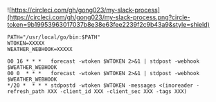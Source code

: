 ![https://circleci.com/gh/gong023/my-slack-process](https://circleci.com/gh/gong023/my-slack-process.png?circle-token=9b19953963017037b8e38e63fee2239f2c9b43a9&style=shield)

```
PATH="/usr/local/go/bin:$PATH"
WTOKEN=XXXXX
WEATHER_WEBHOOK=XXXXX

00 16 * * *   forecast -wtoken $WTOKEN 2>&1 | stdpost -webhook $WEATHER_WEBHOOK
00 0  * * *   forecast -wtoken $WTOKEN 2>&1 | stdpost -webhook $WEATHER_WEBHOOK
*/20 *  * * * stdpostd -wtoken $WTOKEN -messages <(inoreader -refresh_path XXX -client_id XXX -client_sec XXX -tags XXX)
```

